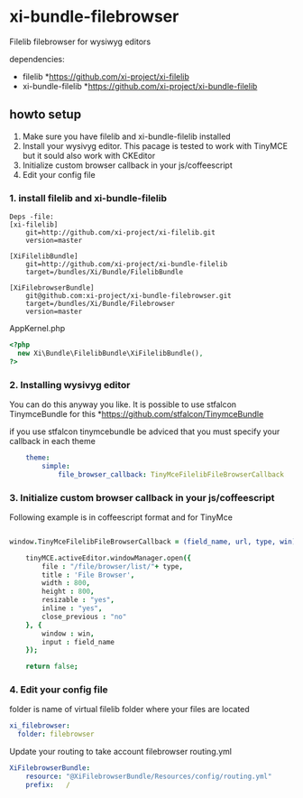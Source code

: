 xi-bundle-filebrowser
=====================

Filelib filebrowser for wysiwyg editors

dependencies:
 - filelib *https://github.com/xi-project/xi-filelib 
 - xi-bundle-filelib *https://github.com/xi-project/xi-bundle-filelib
 
## howto setup
1. Make sure you have filelib and xi-bundle-filelib installed
2. Install your wysivyg editor. This pacage is tested to work with TinyMCE but it sould also work with CKEditor
3. Initialize custom browser callback in your js/coffeescript 
4. Edit your config file

### 1. install filelib and xi-bundle-filelib
```
Deps -file:
[xi-filelib]
    git=http://github.com/xi-project/xi-filelib.git
    version=master

[XiFilelibBundle]
    git=http://github.com/xi-project/xi-bundle-filelib    
    target=/bundles/Xi/Bundle/FilelibBundle

[XiFilebrowserBundle]
    git@github.com:xi-project/xi-bundle-filebrowser.git
    target=/bundles/Xi/Bundle/Filebrowser
    version=master

```

AppKernel.php
```php
<?php 
  new Xi\Bundle\FilelibBundle\XiFilelibBundle(),
?>
```

### 2. Installing wysivyg editor
You can do this anyway you like. It is possible to use stfalcon TinymceBundle for this *https://github.com/stfalcon/TinymceBundle

if you use stfalcon tinymcebundle be adviced that you must specify your callback in each theme
```yml
    theme:
        simple:
            file_browser_callback: TinyMceFilelibFileBrowserCallback
```

### 3. Initialize custom browser callback in your js/coffeescript 

Following example is in coffeescript format and for TinyMce
```coffeescript

window.TinyMceFilelibFileBrowserCallback = (field_name, url, type, win) ->

    tinyMCE.activeEditor.windowManager.open({
        file : "/file/browser/list/"+ type,
        title : 'File Browser',
        width : 800,  
        height : 800,
        resizable : "yes",
        inline : "yes",  
        close_previous : "no"
    }, {
        window : win,
        input : field_name
    });

    return false;

```
### 4. Edit your config file

folder is name of virtual filelib folder where your files are located
```yml
xi_filebrowser:
  folder: filebrowser
```

Update your routing to take account filebrowser 
routing.yml

```yml
XiFilebrowserBundle:
    resource: "@XiFilebrowserBundle/Resources/config/routing.yml"
    prefix:   /
```
